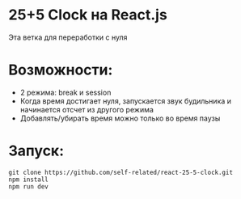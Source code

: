 # 25+5 Clock на React.js
Эта ветка для переработки с нуля

# Возможности:
- 2 режима: break и session
- Когда время достигает нуля, запускается звук будильника и начинается отсчет из другого режима
- Добавлять/убирать время можно только во время паузы

# Запуск:
```
git clone https://github.com/self-related/react-25-5-clock.git
npm install
npm run dev
```
